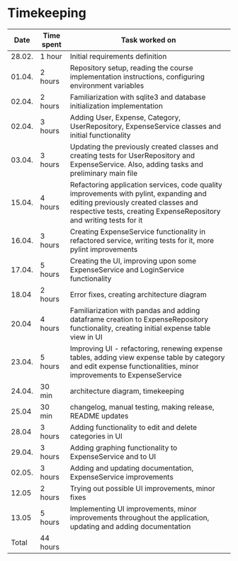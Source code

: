 # Timekeeping

| Date | Time spent | Task worked on |
|------|------------|----------------|
|28.02.| 1 hour     | Initial requirements definition|
|01.04.| 2 hours    | Repository setup, reading the course implementation instructions, configuring environment variables|
|02.04.| 2 hours    | Familiarization with sqlite3 and database initialization implementation|
|02.04.| 3 hours    | Adding User, Expense, Category, UserRepository, ExpenseService classes and initial functionality|
|03.04.| 3 hours    | Updating the previously created classes and creating tests for UserRepository and ExpenseService. Also, adding tasks and preliminary main file|
|15.04.| 4 hours   |Refactoring application services, code quality improvements with pylint, expanding and editing previously created classes and respective tests, creating ExpenseRepository and writing tests for it|
|16.04.| 3 hours | Creating ExpenseService functionality in refactored service, writing tests for it, more pylint improvements |
|17.04.| 5 hours | Creating the UI, improving upon some ExpenseService and LoginService functionality|
|18.04 | 2 hours | Error fixes, creating architecture diagram |
|20.04 |4 hours | Familiarization with pandas and adding dataframe creation to ExpenseRepository functionality, creating initial expense table view in UI |
|23.04.| 5 hours | Improving UI - refactoring, renewing expense tables, adding view expense table by category and edit expense functionalities, minor improvements to ExpenseService |
|24.04.| 30 min | architecture diagram, timekeeping |
|25.04 | 30 min | changelog, manual testing, making release, README updates|
|28.04 | 3 hours | Adding functionality to edit and delete categories in UI |
|29.04.| 3 hours | Adding graphing functionality to ExpenseService and to UI |
|02.05.| 3 hours | Adding and updating documentation, ExpenseService improvements|
|12.05 | 2 hours | Trying out possible UI improvements, minor fixes |
|13.05 | 5 hours | Implementing UI improvements, minor improvements throughout the application, updating and adding documentation|
|Total| 44 hours   | |
